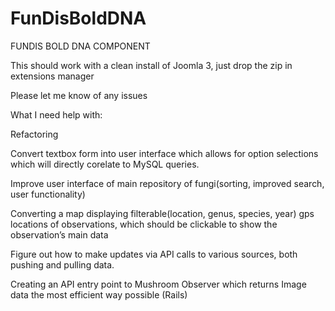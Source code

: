 # FunDisBoldDNA

FUNDIS BOLD DNA COMPONENT

This should work with a clean install of Joomla 3, just drop the zip in extensions manager

Please let me know of any issues

What I need help with:

Refactoring

Convert textbox form into user interface which allows for option selections which will directly corelate to MySQL queries.

Improve user interface of main repository of fungi(sorting, improved search, user functionality)

Converting a map displaying filterable(location, genus, species, year) gps locations of observations, which should be clickable to show the observation’s main data

Figure out how to make updates via API calls to various sources, both pushing and pulling data.

Creating an API entry point to Mushroom Observer which returns Image data the most efficient way possible (Rails)
